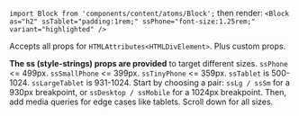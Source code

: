 `import Block from 'components/content/atoms/Block';` then render:
`<Block as="h2" ssTablet="padding:1rem;" ssPhone="font-size:1.25rem;" variant="highlighted" />`

Accepts all props for `HTMLAttributes<HTMLDivElement>`. Plus custom props.

<!-- **This library uses EmotionJS**. This component supports Emotion's css prop, but also adds custom props. Each mq prop injects styles into a predefined media query. Use Emotion's css\`\` type or a plain string. Each starts with "css" prefix. Use `react/jsx-sort-props` to sort your React props alphabetically, to keep all css props together. See also `as` and `variants` props. <a href="#anchor--content-atoms-block--block">Scroll down to read about mq props.</a> -->

<!-- **If you like inline styles**, you should definitely try this. **If not,** this library also includes some great tools for managing stylesheets, variables, and themes. -->

<!-- **See also [PaulShorey.com/blog/best-css-in-js-system](https://paulshorey.comm/blog/best-css-in-js-system) to read about hooks, variants, themes, and variables** which are difficult to show in Storybook.
Basically, this library also provides functionality to recreate the benefits of **cascading stylesheets and classNames** but without any of the issues. -->

**The ss (style-strings) props are provided** to target different sizes. `ssPhone` <= 499px. `ssSmallPhone` <= 399px. `ssTinyPhone` <= 359px. `ssTablet` is 500-1024. `ssLargeTablet` is 931-1024. Start by choosing a pair: `ssLg / ssSm` for a 930px breakpoint, or `ssDesktop / ssMobile` for a 1024px breakpoint. Then, add media queries for edge cases like tablets. Scroll down for all sizes.
